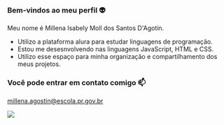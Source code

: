 ### Bem-vindos ao meu perfil 👽

Meu nome é Millena Isabely Moll dos Santos D'Agotin.

- Utilizo a plataforma alura para estudar linguagens de programação.
- Estou me desesnvolvendo nas linguagens JavaScript, HTML e CSS.
- Utilizo esse espaço para minha organização e compartilhamento dos meus projetos.

### Você pode entrar em contato comigo 📫
millena.agostin@escola.pr.gov.br

![](https://media.tenor.com/Rv3x7_Mlj1kAAAAi/stich-beso.gif)
